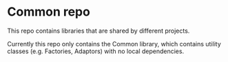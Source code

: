 # Common repo

This repo contains libraries that are shared by different projects.

Currently this repo only contains the Common library, which contains utility classes (e.g. Factories, Adaptors) with no local dependencies.
